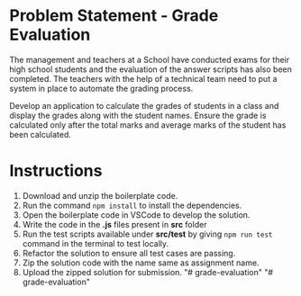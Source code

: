 # Problem Statement - Grade Evaluation

The management and teachers at a School have conducted exams for their high school students and the evaluation of the answer scripts has also been completed. The teachers with the help of a technical team need to put a system in place to automate the grading process. ​

Develop an application to calculate the grades of students ​in a class and display the grades along with the ​student names. Ensure the grade is calculated ​only after the total marks and average marks ​of the student has been calculated.​

# Instructions

1. Download and unzip the boilerplate code.
2. Run the command `npm install` to install the dependencies.
3. Open the boilerplate code in VSCode to develop the solution.
4. Write the code in the **.js** files present in **src** folder
5. Run the test scripts available under **src/test** by giving `npm run test` command in the terminal to test locally.
6. Refactor the solution to ensure all test cases are passing.
7. Zip the solution code with the name same as assignment name.
8. Upload the zipped solution for submission.
"# grade-evaluation" 
"# grade-evaluation" 
